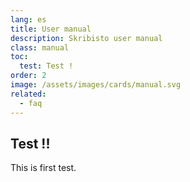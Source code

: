 ```yaml
---
lang: es
title: User manual
description: Skribisto user manual
class: manual
toc:
  test: Test !
order: 2
image: /assets/images/cards/manual.svg
related:
  - faq
---
```


## Test !!
This is first test.
